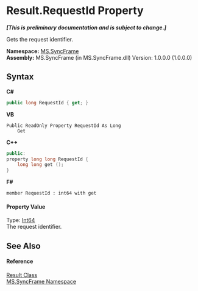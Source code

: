 # Result.RequestId Property 
 _**\[This is preliminary documentation and is subject to change.\]**_

Gets the request identifier.

**Namespace:**&nbsp;<a href="de148c19-6fcd-6ea5-c13c-94525bd1dd5b">MS.SyncFrame</a><br />**Assembly:**&nbsp;MS.SyncFrame (in MS.SyncFrame.dll) Version: 1.0.0.0 (1.0.0.0)

## Syntax

**C#**<br />
``` C#
public long RequestId { get; }
```

**VB**<br />
``` VB
Public ReadOnly Property RequestId As Long
	Get
```

**C++**<br />
``` C++
public:
property long long RequestId {
	long long get ();
}
```

**F#**<br />
``` F#
member RequestId : int64 with get

```


#### Property Value
Type: <a href="http://msdn2.microsoft.com/en-us/library/6yy583ek" target="_blank">Int64</a><br />The request identifier.

## See Also


#### Reference
<a href="f0e455e9-2252-f121-710c-51c7d6b69880">Result Class</a><br /><a href="de148c19-6fcd-6ea5-c13c-94525bd1dd5b">MS.SyncFrame Namespace</a><br />